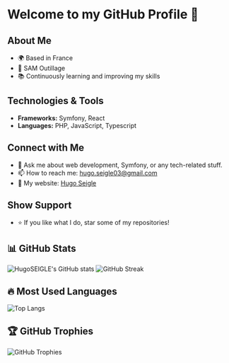 # Welcome to my GitHub Profile 🚀

## About Me
- 🌍 Based in France
- 💼 SAM Outillage
- 📚 Continuously learning and improving my skills

## Technologies & Tools
- **Frameworks:** Symfony, React
- **Languages:** PHP, JavaScript, Typescript

## Connect with Me
- 💬 Ask me about web development, Symfony, or any tech-related stuff.
- 📫 How to reach me: hugo.seigle03@gmail.com
- 📄 My website: [Hugo Seigle](https://www.hugo-seigle.fr/)

## Show Support
- ⭐️ If you like what I do, star some of my repositories!

## 📊 GitHub Stats
![HugoSEIGLE's GitHub stats](https://github-readme-stats.vercel.app/api?username=HugoSEIGLE&show_icons=true&theme=radical)
![GitHub Streak](https://streak-stats.demolab.com?user=HugoSEIGLE&theme=radical)

## 🔥 Most Used Languages
![Top Langs](https://github-readme-stats.vercel.app/api/top-langs/?username=HugoSEIGLE&layout=compact&theme=radical)

## 🏆 GitHub Trophies
![GitHub Trophies](https://github-profile-trophy.vercel.app/?username=HugoSEIGLE&theme=onedark)
